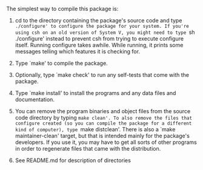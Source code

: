 The simplest way to compile this package is:

1. cd to the directory containing the package's source code and type `./configure' to configure the package for your system. If you're using csh on an old version of System V, you might need to type `sh ./configure' instead to prevent csh from trying to execute configure itself.
Running configure takes awhile. While running, it prints some messages telling which features it is checking for.

2. Type `make' to compile the package.

3. Optionally, type `make check' to run any self-tests that come with the package.

4. Type `make install' to install the programs and any data files and documentation.

5. You can remove the program binaries and object files from the source code directory by typing `make clean'. To also remove the files that configure created (so you can compile the package for a different kind of computer), type `make distclean'. There is also a `make maintainer-clean' target, but that is intended mainly for the package's developers. If you use it, you may have to get all sorts of other programs in order to regenerate files that came with the distribution.

6. See README.md for description of directories